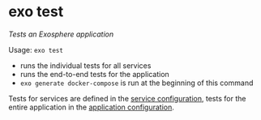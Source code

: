 # exo test

_Tests an Exosphere application_

Usage: `exo test`

- runs the individual tests for all services
- runs the end-to-end tests for the application
- `exo generate docker-compose` is run at the beginning of this command

Tests for services are defined in the [service configuration](documentation/configuration_files/service.md),
tests for the entire application in the [application configuration](documentation/configuration_files/application.md).
